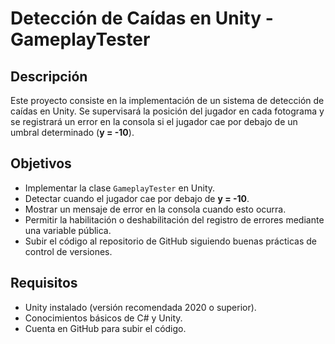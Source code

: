 # Detección de Caídas en Unity - GameplayTester  

## Descripción  
Este proyecto consiste en la implementación de un sistema de detección de caídas en Unity. Se supervisará la posición del jugador en cada fotograma y se registrará un error en la consola si el jugador cae por debajo de un umbral determinado (**y = -10**).  

## Objetivos  
- Implementar la clase `GameplayTester` en Unity.  
- Detectar cuando el jugador cae por debajo de **y = -10**.  
- Mostrar un mensaje de error en la consola cuando esto ocurra.  
- Permitir la habilitación o deshabilitación del registro de errores mediante una variable pública.  
- Subir el código al repositorio de GitHub siguiendo buenas prácticas de control de versiones.  

## Requisitos  
- Unity instalado (versión recomendada 2020 o superior).  
- Conocimientos básicos de C# y Unity.  
- Cuenta en GitHub para subir el código.  

